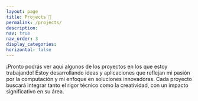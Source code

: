 ```yaml
---
layout: page
title: Projects 🚀
permalink: /projects/
description:
nav: true
nav_order: 3
display_categories: 
horizontal: false
---
```

¡Pronto podrás ver aquí algunos de los proyectos en los que estoy trabajando! Estoy desarrollando ideas y aplicaciones que reflejan mi pasión por la computación y mi enfoque en soluciones innovadoras. Cada proyecto buscará integrar tanto el rigor técnico como la creatividad, con un impacto significativo en su área.
